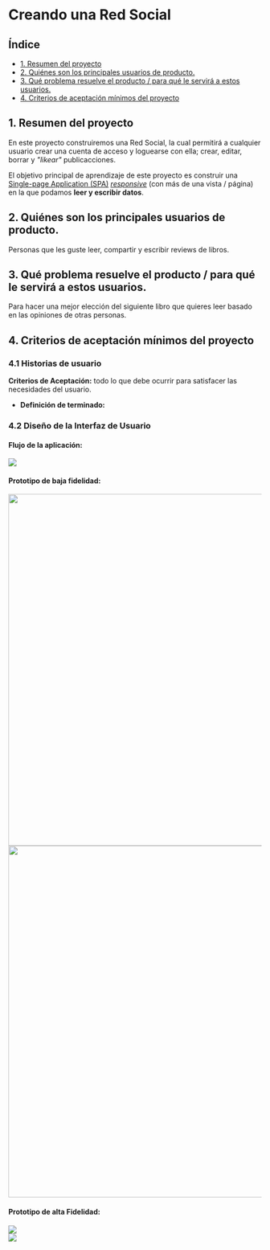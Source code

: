 # Creando una Red Social

## Índice

* [1. Resumen del proyecto](#1-resumen-del-proyecto)
* [2. Quiénes son los principales usuarios de producto.](#2-Quiénes-son-los-principales-usuarios-de-producto)
* [3. Qué problema resuelve el producto / para qué le servirá a estos usuarios.](#3-Qué-problema-resuelve-el-producto-/-para-qué-le-servirá-a-estos-usuarios.)
* [4. Criterios de aceptación mínimos del proyecto](#5-criterios-de-aceptación-mínimos-del-proyecto)
## 1. Resumen del proyecto

En este proyecto construiremos una Red Social, la cual permitirá a cualquier usuario crear una cuenta de
acceso y loguearse con ella; crear, editar, borrar y _"likear"_ publicacciones.
 
El objetivo principal de aprendizaje de este proyecto es construir una
[Single-page Application (SPA)](https://es.wikipedia.org/wiki/Single-page_application)
[_responsive_](https://curriculum.laboratoria.la/es/topics/css/02-responsive) (con más de una vista / página)
en la que podamos **leer y escribir datos**.

## 2. Quiénes son los principales usuarios de producto.
  Personas que les guste leer, compartir y escribir reviews de libros.  
## 3. Qué problema resuelve el producto / para qué le servirá a estos usuarios.
  Para hacer una mejor elección del siguiente libro que quieres leer basado en las opiniones de otras personas. 
## 4. Criterios de aceptación mínimos del proyecto
### 4.1 Historias de usuario

 **Criterios de Aceptación:** todo lo que debe ocurrir para satisfacer las
  necesidades del usuario.

* **Definición de terminado:** 

### 4.2 Diseño de la Interfaz de Usuario 
#### Flujo de la aplicación:
<img  src= "src/img/diagramasegundaiteracion.png" ><br>
#### Prototipo de baja fidelidad:
<img  src= "src/img/prototype_1.jpeg" width= 700px height= 700px><br>
<img  src= "src/img/prototype_2.jpeg" width= 700px height= 700px><br>

#### Prototipo de alta Fidelidad:
<img  src= "src/img/Prototypescreen1y2.png"><br>
<img  src= "src/img/prototypesinperfil2y3.png"><br>
